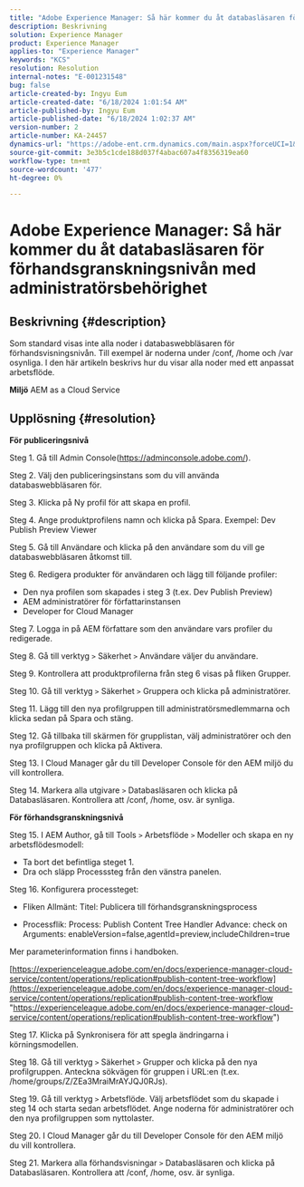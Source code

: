```yaml
---
title: "Adobe Experience Manager: Så här kommer du åt databasläsaren för förhandsgranskningsnivån med administratörsbehörighet"
description: Beskrivning
solution: Experience Manager
product: Experience Manager
applies-to: "Experience Manager"
keywords: "KCS"
resolution: Resolution
internal-notes: "E-001231548"
bug: false
article-created-by: Ingyu Eum
article-created-date: "6/18/2024 1:01:54 AM"
article-published-by: Ingyu Eum
article-published-date: "6/18/2024 1:02:37 AM"
version-number: 2
article-number: KA-24457
dynamics-url: "https://adobe-ent.crm.dynamics.com/main.aspx?forceUCI=1&pagetype=entityrecord&etn=knowledgearticle&id=ffdf3c56-0e2d-ef11-840b-6045bd06eea5"
source-git-commit: 3e3b5c1cde188d037f4abac607a4f8356319ea60
workflow-type: tm+mt
source-wordcount: '477'
ht-degree: 0%

---
```


# Adobe Experience Manager: Så här kommer du åt databasläsaren för förhandsgranskningsnivån med administratörsbehörighet

## Beskrivning {#description}


Som standard visas inte alla noder i databaswebbläsaren för förhandsvisningsnivån. Till exempel är noderna under /conf, /home och /var osynliga. I den här artikeln beskrivs hur du visar alla noder med ett anpassat arbetsflöde.

<b>Miljö</b>
AEM as a Cloud Service


## Upplösning {#resolution}


<b>För publiceringsnivå</b>

Steg 1. Gå till Admin Console(https://adminconsole.adobe.com/).

Steg 2. Välj den publiceringsinstans som du vill använda databaswebbläsaren för.

Steg 3. Klicka på Ny profil för att skapa en profil.

Steg 4. Ange produktprofilens namn och klicka på Spara.
Exempel: Dev Publish Preview Viewer

Steg 5. Gå till Användare och klicka på den användare som du vill ge databaswebbläsaren åtkomst till.

Steg 6. Redigera produkter för användaren och lägg till följande profiler:
- Den nya profilen som skapades i steg 3 (t.ex. Dev Publish Preview)
- AEM administratörer för författarinstansen
- Developer for Cloud Manager

Steg 7. Logga in på AEM författare som den användare vars profiler du redigerade.

Steg 8. Gå till verktyg `>`  Säkerhet `>`  Användare väljer du användare.

Steg 9. Kontrollera att produktprofilerna från steg 6 visas på fliken Grupper.

Steg 10. Gå till verktyg `>`  Säkerhet `>`  Gruppera och klicka på administratörer.

Steg 11. Lägg till den nya profilgruppen till administratörsmedlemmarna och klicka sedan på Spara och stäng.

Steg 12. Gå tillbaka till skärmen för grupplistan, välj administratörer och den nya profilgruppen och klicka på Aktivera.

Steg 13. I Cloud Manager går du till Developer Console för den AEM miljö du vill kontrollera.

Steg 14. Markera alla utgivare `>`  Databasläsaren och klicka på Databasläsaren.
Kontrollera att /conf, /home, osv. är synliga.

<b>För förhandsgranskningsnivå</b>

Steg 15. I AEM Author, gå till Tools `>`  Arbetsflöde `>`  Modeller och skapa en ny arbetsflödesmodell:
- Ta bort det befintliga steget 1.
- Dra och släpp Processsteg från den vänstra panelen.

Steg 16. Konfigurera processteget:

- Fliken Allmänt: Titel: Publicera till förhandsgranskningsprocess

- Processflik: Process: Publish Content Tree Handler Advance: check on Arguments: enableVersion=false,agentId=preview,includeChildren=true



Mer parameterinformation finns i handboken.

[https://experienceleague.adobe.com/en/docs/experience-manager-cloud-service/content/operations/replication#publish-content-tree-workflow](https://experienceleague.adobe.com/en/docs/experience-manager-cloud-service/content/operations/replication#publish-content-tree-workflow "https://experienceleague.adobe.com/en/docs/experience-manager-cloud-service/content/operations/replication#publish-content-tree-workflow")



Steg 17. Klicka på Synkronisera för att spegla ändringarna i körningsmodellen.

Steg 18. Gå till verktyg `>`  Säkerhet `>`  Grupper och klicka på den nya profilgruppen.
Anteckna sökvägen för gruppen i URL:en (t.ex. /home/groups/Z/ZEa3MraiMrAYJQJ0RJs).

Steg 19. Gå till verktyg `>`  Arbetsflöde. Välj arbetsflödet som du skapade i steg 14 och starta sedan arbetsflödet.
Ange noderna för administratörer och den nya profilgruppen som nyttolaster.

Steg 20. I Cloud Manager går du till Developer Console för den AEM miljö du vill kontrollera.

Steg 21. Markera alla förhandsvisningar `>`  Databasläsaren och klicka på Databasläsaren.
Kontrollera att /conf, /home, osv. är synliga.
